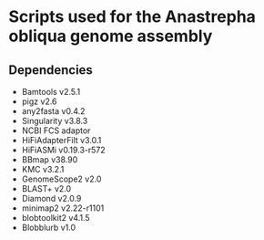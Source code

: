 # Scripts used for the Anastrepha obliqua genome assembly

## Dependencies

- Bamtools v2.5.1
- pigz v2.6
- any2fasta v0.4.2
- Singularity v3.8.3
- NCBI FCS adaptor 
- HiFiAdapterFilt v3.0.1
- HiFiASMi v0.19.3-r572
- BBmap v38.90
- KMC v3.2.1
- GenomeScope2 v2.0
- BLAST+ v2.0
- Diamond v2.0.9
- minimap2 v2.22-r1101 
- blobtoolkit2 v4.1.5
- Blobblurb v1.0
